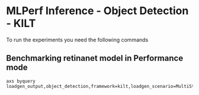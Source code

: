 # MLPerf Inference - Object Detection - KILT

To run the experiments you need the following commands

## Benchmarking retinanet model in Performance mode
```
axs byquery loadgen_output,object_detection,framework=kilt,loadgen_scenario=MultiStream,loadgen_mode=PerformanceOnly,model_name=retinanet,loadgen_dataset_size=24781,loadgen_buffer_size=64,loadgen_multistreamness=None,loadgen_target_latency=16
```

